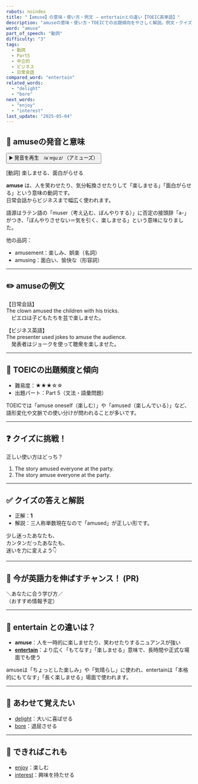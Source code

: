 ```yaml
---
robots: noindex
title: "【amuse】の意味・使い方・例文 ― entertainとの違い【TOEIC英単語】"
description: "amuseの意味・使い方・TOEICでの出題傾向をやさしく解説。例文・クイズ付きでentertainとの違いもわかりやすく学べます。"
word: "amuse"
part_of_speech: "動詞"
difficulty: "3"
tags:
  - 動詞
  - Part5
  - 中立的
  - ビジネス
  - 日常会話
compared_word: "entertain"
related_words:
  - "delight"
  - "bore"
next_words:
  - "enjoy"
  - "interest"
last_update: "2025-05-04"
---
```


## 🔰 amuseの発音と意味

<button class="play-audio" onclick="playTTS('amuse')">
  <span class="play-audio-main">
    ▶️ 発音を再生　/əˈmjuːz/
  </span>
  <span class="play-audio-sub">
    （アミューズ）
  </span>
</button>

[動詞] 楽しませる、面白がらせる

**amuse** は、人を笑わせたり、気分転換させたりして「楽しませる」「面白がらせる」という意味の動詞です。  
日常会話からビジネスまで幅広く使われます。

語源はラテン語の「muser（考え込む、ぼんやりする）」に否定の接頭辞「a-」がつき、「ぼんやりさせない＝気を引く、楽しませる」という意味になりました。

他の品詞：  
- amusement：楽しみ、娯楽（名詞）
- amusing：面白い、愉快な（形容詞）

---

## ✏️ amuseの例文

【日常会話】  
The clown amused the children with his tricks.  
　ピエロは子どもたちを芸で楽しませた。

【ビジネス英語】  
The presenter used jokes to amuse the audience.  
　発表者はジョークを使って聴衆を楽しませた。

---

## 🎯 TOEICの出題頻度と傾向

- 難易度：★★★☆☆
- 出題パート：Part 5（文法・語彙問題）

TOEICでは「amuse oneself（楽しむ）」や「amused（楽しんでいる）」など、語形変化や文脈での使い分けが問われることが多いです。

---

## ❓ クイズに挑戦！

正しい使い方はどっち？

1. The story amused everyone at the party.  
2. The story amuse everyone at the party.

---

## ✅ クイズの答えと解説

- 正解：**1**
- 解説：三人称単数現在なので「amused」が正しい形です。

少し迷ったあなたも、  
カンタンだったあなたも、  
迷いを力に変えよう👇️

---

## 🚀 今が英語力を伸ばすチャンス！ (PR)

<div class="info-center">
＼あなたに合う学び方／<br>  
（おすすめ情報予定）
</div>

---

## 🤔  entertain との違いは？

- **amuse**：人を一時的に楽しませたり、笑わせたりするニュアンスが強い
- **[entertain](/word/entertain/)**：より広く「もてなす」「楽しませる」意味で、長時間や正式な場面でも使う

amuseは「ちょっとした楽しみ」や「気晴らし」に使われ、entertainは「本格的にもてなす」「長く楽しませる」場面で使われます。

---

## 🧩 あわせて覚えたい

- [delight](/word/delight/)：大いに喜ばせる
- [bore](/word/bore/)：退屈させる

---

## 📖 できればこれも

- [enjoy](/word/enjoy/)：楽しむ
- [interest](/word/interest/)：興味を持たせる

<!-- cvid: aid03_bid03 -->
